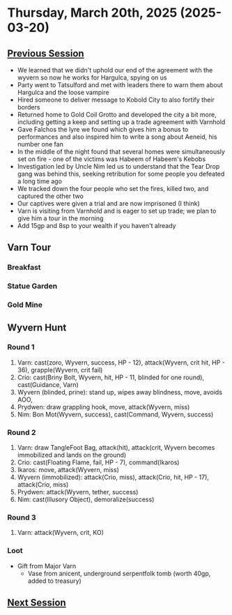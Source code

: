 # Thursday, March 20th, 2025 (2025-03-20)

## [Previous Session](./2025-03-13.md)

- We learned that we didn't uphold our end of the agreement with the wyvern so now he works for Hargulca, spying on us
- Party went to Tatsulford and met with leaders there to warn them about Hargulca and the loose vampire
- Hired someone to deliver message to Kobold City to also fortify their borders
- Returned home to Gold Coil Grotto and developed the city a bit more, including getting a keep and setting up a trade agreement with Varnhold
- Gave Falchos the lyre we found which gives him a bonus to performances and also inspired him to write a song about Aeneid, his number one fan
- In the middle of the night found that several homes were simultaneously set on fire - one of the victims was Habeem of Habeem's Kebobs
- Investigation led by Uncle Nim led us to understand that the Tear Drop gang was behind this, seeking retribution for some people you defeated a long time ago
- We tracked down the four people who set the fires, killed two, and captured the other two
- Our captives were given a trial and are now imprisoned (I think)
- Varn is visiting from Varnhold and is eager to set up trade; we plan to give him a tour in the morning
- Add 15gp and 8sp to your wealth if you haven't already

## Varn Tour

### Breakfast

### Statue Garden

### Gold Mine

## Wyvern Hunt

### Round 1

1. Varn: cast(zoro, Wyvern, success, HP - 12), attack(Wyvern, crit hit, HP - 36), grapple(Wyvern, crit fail)
1. Crio: cast(Briny Bolt, Wyvern, hit, HP - 11, blinded for one round), cast(Guidance, Varn)
1. Wyvern (blinded, prine): stand up, wipes away blindness, move, avoids AOO,
1. Prydwen: draw grappling hook, move, attack(Wyvern, miss)
1. Nim: Bon Mot(Wyvern, success), cast(Command, Wyvern, success)

### Round 2

1. Varn: draw TangleFoot Bag, attack(hit), attack(crit, Wyvern becomes immobilized and lands on the ground)
1. Crio: cast(Floating Flame, fail, HP - 7), command(Ikaros)
1. Ikaros: move, attack(Wyvern, miss)
1. Wyvern (immobilized): attack(Crio, miss), attack(Crio, hit, HP - 17), attack(Crio, miss)
1. Prydwen: attack(Wyvern, tether, success)
1. Nim: cast(Illusory Object), demoralize(success)

### Round 3

1. Varn: attack(Wyvern, crit, KO)

### Loot

- Gift from Major Varn
  - Vase from anicent, underground serpentfolk tomb (worth 40gp, added to treasury)

## [Next Session](./2025-03-27.md)
